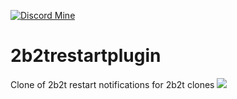 [![Discord Mine](https://img.shields.io/discord/807380182729228298?label=chat&logo=discord&logoColor=white)](https://discord.gg/VYZuWRMQ8u)
# 2b2trestartplugin
Clone of 2b2t restart notifications for 2b2t clones
<img src="https://bstats.org/signatures/bukkit/2b2trestart.svg">
